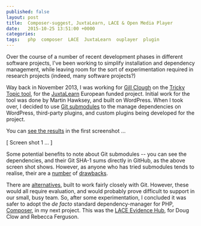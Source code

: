 ```yaml
---
published: false
layout: post
title:  Composer-suggest, JuxtaLearn, LACE & Open Media Player
date:   2015-10-25 13:51:00 +0000
categories:
tags:   php  composer  LACE  JuxtaLearn  ouplayer  plugin
---
```



Over the course of a number of recent development phases in different software projects,
I've been working to simplify installation and dependency management, while leaving room
for the sort of experimentation required in research projects (indeed, many software projects?)

Way back in November 2013, I was working for [Gill Clough][] on the
[Tricky Topic tool][ttt], for the [JuxtaLearn][] European funded project.
Initial work for the tool was done by Martin Hawksey, and built on WordPress.
When I took over, I decided to use [Git submodules][] to the manage dependencies on
WordPress, third-party plugins, and custom plugins being developed for the project.

You can [see the results][github-1] in the first screenshot ...


[  Screen shot 1 ...  ]


Some potential benefits to note about Git submodules -- you can see the dependencies,
and their Git SHA-1 sums directly in GitHub, as the above screen shot shows.
However, as anyone who has tried submodules tends to realise, their are a [number][]
of [drawbacks][d].

There are [alternatives][alt], built to work fairly closely with Git.
However, these would all require evaluation, and would probably prove difficult
to support in our small, busy team.
So, after some experimentation, I concluded it was safer to adopt the _de facto_
standard dependency-manager for PHP, [Composer][], in my next project.
This was the [LACE Evidence Hub][LACE-EH], for Doug Clow and Rebecca Ferguson.



[Gill Clough]: https://twitter.com/gillclough
[ttt]: http://trickytopic.juxtalearn.net/ "JuxtaLearn Tricky Topic tool"
[JuxtaLearn]: http://juxtalearn.eu/
[Git submodules]: https://git-scm.com/book/en/v2/Git-Tools-Submodules
[github-1]: https://github.com/IET-OU/oer-evidence-hub-org/tree/juxtalearn "JuxtaLearn branch on GitHub, November 2013 – November 2014."
[number]: https://startpage.com/do/search?query=Git+submodules+disadvantages
[alt]: http://blogs.atlassian.com/2013/05/alternatives-to-git-submodule-git-subtree/ "By Nicola Paolucci, May 16, 2013"
[d]: http://codingkilledthecat.wordpress.com/2012/04/28/why-your-company-shouldnt-use-git-submodules/
    "By Amber Yust, April 28, 2012"
[Composer]: https://getcomposer.org/
[LACE-EH]: http://evidence.laceproject.eu/

[End]: end
